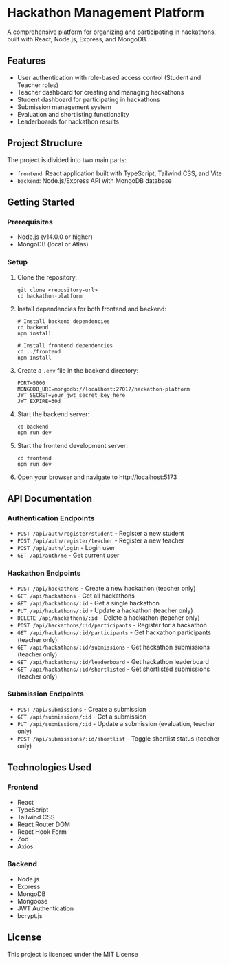 # Hackathon Management Platform

A comprehensive platform for organizing and participating in hackathons, built with React, Node.js, Express, and MongoDB.

## Features

- User authentication with role-based access control (Student and Teacher roles)
- Teacher dashboard for creating and managing hackathons
- Student dashboard for participating in hackathons
- Submission management system
- Evaluation and shortlisting functionality
- Leaderboards for hackathon results

## Project Structure

The project is divided into two main parts:

- `frontend`: React application built with TypeScript, Tailwind CSS, and Vite
- `backend`: Node.js/Express API with MongoDB database

## Getting Started

### Prerequisites

- Node.js (v14.0.0 or higher)
- MongoDB (local or Atlas)

### Setup

1. Clone the repository:
   ```
   git clone <repository-url>
   cd hackathon-platform
   ```

2. Install dependencies for both frontend and backend:
   ```
   # Install backend dependencies
   cd backend
   npm install

   # Install frontend dependencies
   cd ../frontend
   npm install
   ```

3. Create a `.env` file in the backend directory:
   ```
   PORT=5000
   MONGODB_URI=mongodb://localhost:27017/hackathon-platform
   JWT_SECRET=your_jwt_secret_key_here
   JWT_EXPIRE=30d
   ```

4. Start the backend server:
   ```
   cd backend
   npm run dev
   ```

5. Start the frontend development server:
   ```
   cd frontend
   npm run dev
   ```

6. Open your browser and navigate to http://localhost:5173

## API Documentation

### Authentication Endpoints

- `POST /api/auth/register/student` - Register a new student
- `POST /api/auth/register/teacher` - Register a new teacher
- `POST /api/auth/login` - Login user
- `GET /api/auth/me` - Get current user

### Hackathon Endpoints

- `POST /api/hackathons` - Create a new hackathon (teacher only)
- `GET /api/hackathons` - Get all hackathons
- `GET /api/hackathons/:id` - Get a single hackathon
- `PUT /api/hackathons/:id` - Update a hackathon (teacher only)
- `DELETE /api/hackathons/:id` - Delete a hackathon (teacher only)
- `POST /api/hackathons/:id/participants` - Register for a hackathon
- `GET /api/hackathons/:id/participants` - Get hackathon participants (teacher only)
- `GET /api/hackathons/:id/submissions` - Get hackathon submissions (teacher only)
- `GET /api/hackathons/:id/leaderboard` - Get hackathon leaderboard
- `GET /api/hackathons/:id/shortlisted` - Get shortlisted submissions (teacher only)

### Submission Endpoints

- `POST /api/submissions` - Create a submission
- `GET /api/submissions/:id` - Get a submission
- `PUT /api/submissions/:id` - Update a submission (evaluation, teacher only)
- `POST /api/submissions/:id/shortlist` - Toggle shortlist status (teacher only)

## Technologies Used

### Frontend
- React
- TypeScript
- Tailwind CSS
- React Router DOM
- React Hook Form
- Zod
- Axios

### Backend
- Node.js
- Express
- MongoDB
- Mongoose
- JWT Authentication
- bcrypt.js

## License

This project is licensed under the MIT License 